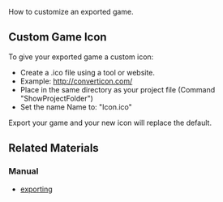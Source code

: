 How to customize an exported game.


## Custom Game Icon


To give your exported game a custom icon:

 - Create a .ico file using a tool or website. 
  - Example: http://converticon.com/
 - Place in the same directory as your project file (Command "ShowProjectFolder") 
 - Set the name Name to: "Icon.ico"

Export your game and your new icon will replace the default.

 ## Related Materials
 ### Manual
- [exporting](https://github.com/zeroengineteam/ZeroDocs/zero_editor_documentation/zeromanual/editor/editorcommands/exporting.markdown) 

 